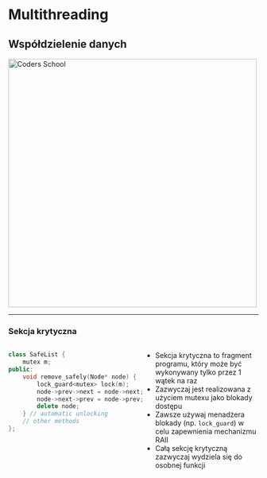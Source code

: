 <!-- .slide: data-background="#111111" -->

# Multithreading

## Współdzielenie danych

<a href="https://coders.school">
    <img width="500" data-src="../coders_school_logo.png" alt="Coders School" class="plain">
</a>

___

### Sekcja krytyczna

<div style="display: flex;">

<div>

```c++
class SafeList {
    mutex m;
public:
    void remove_safely(Node* node) {
        lock_guard<mutex> lock(m);
        node->prev->next = node->next;
        node->next->prev = node->prev;
        delete node;
    } // automatic unlocking
    // other methods
};
```
<!-- .element: style="width: 100%;" -->
</div>

<div>

* <!-- .element: class="fragment fade-in" --> Sekcja krytyczna to fragment programu, który może być wykonywany tylko przez 1 wątek na raz
* <!-- .element: class="fragment fade-in" --> Zazwyczaj jest realizowana z użyciem mutexu jako blokady dostępu
* <!-- .element: class="fragment fade-in" --> Zawsze używaj menadżera blokady (np. <code>lock_guard<mutex></code>) w celu zapewnienia mechanizmu RAII
* <!-- .element: class="fragment fade-in" --> Całą sekcję krytyczną zazwyczaj wydziela się do osobnej funkcji

</div><!-- .element: style="background-color: #8B3536;" class="fragment fade-in" -->

</div>
